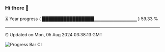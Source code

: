 ### Hi there 👋

⏳ Year progress { █████████████████▁▁▁▁▁▁▁▁▁▁▁▁▁ } 59.33 %

---

⏰ Updated on Mon, 05 Aug 2024 03:38:13 GMT

![Progress Bar CI](https://github.com/IshwaranRudhara/GIT-ACTION/workflows/Progress%20Bar%20CI/badge.svg)
